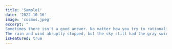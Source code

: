 ```yaml
---
title: 'Sample1'
date: '2022-10-16'
image: 'cosmos.jpeg'
excerpt: "
Sometimes there isn't a good answer. No matter how you try to rationalize the outcome, it doesn't make sense. And instead of an answer, you are simply left with a question. Why?
The rain and wind abruptly stopped, but the sky still had the gray swirls of storms in the distance. Dave knew this feeling all too well. The calm before the storm. He only had a limited amount of time before all Hell broke loose, but he stopped to admire the calmness. Maybe it would be different this time, he thought, with the knowledge deep within that it wouldn't."
isFeatured: true
---
```

